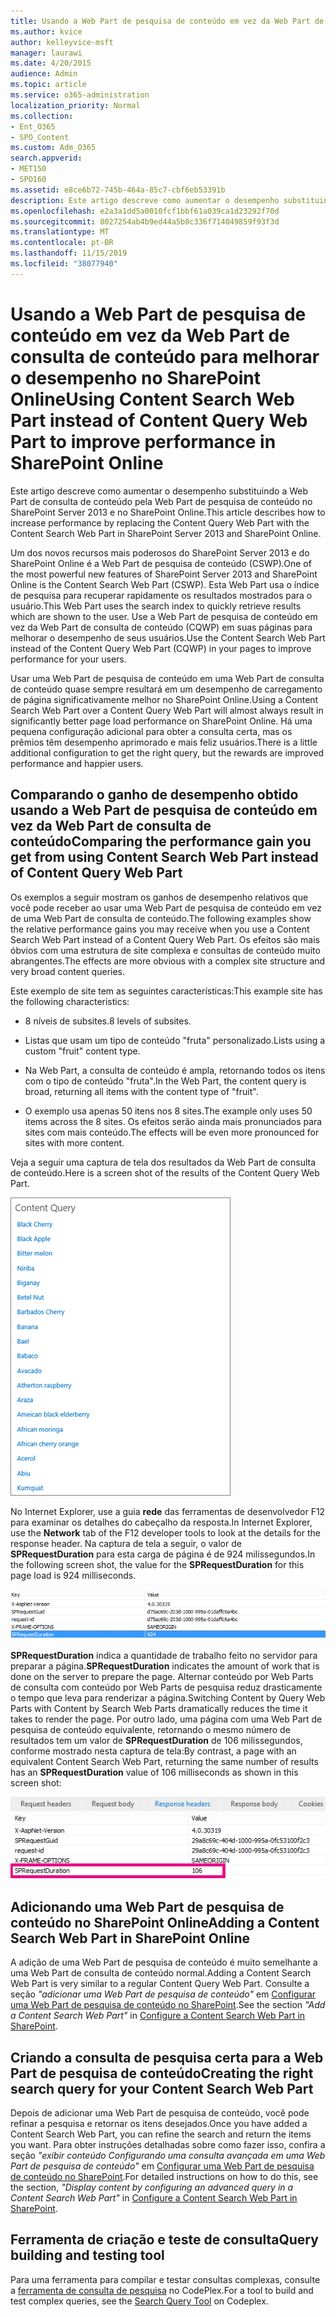 ```yaml
---
title: Usando a Web Part de pesquisa de conteúdo em vez da Web Part de consulta de conteúdo para melhorar o desempenho no SharePoint Online
ms.author: kvice
author: kelleyvice-msft
manager: laurawi
ms.date: 4/20/2015
audience: Admin
ms.topic: article
ms.service: o365-administration
localization_priority: Normal
ms.collection:
- Ent_O365
- SPO_Content
ms.custom: Adm_O365
search.appverid:
- MET150
- SPO160
ms.assetid: e8ce6b72-745b-464a-85c7-cbf6eb53391b
description: Este artigo descreve como aumentar o desempenho substituindo a Web Part de consulta de conteúdo pela Web Part de pesquisa de conteúdo no SharePoint Server 2013 e no SharePoint Online.
ms.openlocfilehash: e2a3a1dd5a0010fcf1bbf61a039ca1d23292f70d
ms.sourcegitcommit: 8027254ab4b9ed44a5b0c336f714049859f93f3d
ms.translationtype: MT
ms.contentlocale: pt-BR
ms.lasthandoff: 11/15/2019
ms.locfileid: "38077940"
---
```

# <a name="using-content-search-web-part-instead-of-content-query-web-part-to-improve-performance-in-sharepoint-online"></a><span data-ttu-id="8e969-103">Usando a Web Part de pesquisa de conteúdo em vez da Web Part de consulta de conteúdo para melhorar o desempenho no SharePoint Online</span><span class="sxs-lookup"><span data-stu-id="8e969-103">Using Content Search Web Part instead of Content Query Web Part to improve performance in SharePoint Online</span></span>

<span data-ttu-id="8e969-104">Este artigo descreve como aumentar o desempenho substituindo a Web Part de consulta de conteúdo pela Web Part de pesquisa de conteúdo no SharePoint Server 2013 e no SharePoint Online.</span><span class="sxs-lookup"><span data-stu-id="8e969-104">This article describes how to increase performance by replacing the Content Query Web Part with the Content Search Web Part in SharePoint Server 2013 and SharePoint Online.</span></span>
  
<span data-ttu-id="8e969-105">Um dos novos recursos mais poderosos do SharePoint Server 2013 e do SharePoint Online é a Web Part de pesquisa de conteúdo (CSWP).</span><span class="sxs-lookup"><span data-stu-id="8e969-105">One of the most powerful new features of SharePoint Server 2013 and SharePoint Online is the Content Search Web Part (CSWP).</span></span> <span data-ttu-id="8e969-106">Esta Web Part usa o índice de pesquisa para recuperar rapidamente os resultados mostrados para o usuário.</span><span class="sxs-lookup"><span data-stu-id="8e969-106">This Web Part uses the search index to quickly retrieve results which are shown to the user.</span></span> <span data-ttu-id="8e969-107">Use a Web Part de pesquisa de conteúdo em vez da Web Part de consulta de conteúdo (CQWP) em suas páginas para melhorar o desempenho de seus usuários.</span><span class="sxs-lookup"><span data-stu-id="8e969-107">Use the Content Search Web Part instead of the Content Query Web Part (CQWP) in your pages to improve performance for your users.</span></span>
  
<span data-ttu-id="8e969-108">Usar uma Web Part de pesquisa de conteúdo em uma Web Part de consulta de conteúdo quase sempre resultará em um desempenho de carregamento de página significativamente melhor no SharePoint Online.</span><span class="sxs-lookup"><span data-stu-id="8e969-108">Using a Content Search Web Part over a Content Query Web Part will almost always result in significantly better page load performance on SharePoint Online.</span></span> <span data-ttu-id="8e969-109">Há uma pequena configuração adicional para obter a consulta certa, mas os prêmios têm desempenho aprimorado e mais feliz usuários.</span><span class="sxs-lookup"><span data-stu-id="8e969-109">There is a little additional configuration to get the right query, but the rewards are improved performance and happier users.</span></span>
  
## <a name="comparing-the-performance-gain-you-get-from-using-content-search-web-part-instead-of-content-query-web-part"></a><span data-ttu-id="8e969-110">Comparando o ganho de desempenho obtido usando a Web Part de pesquisa de conteúdo em vez da Web Part de consulta de conteúdo</span><span class="sxs-lookup"><span data-stu-id="8e969-110">Comparing the performance gain you get from using Content Search Web Part instead of Content Query Web Part</span></span>

<span data-ttu-id="8e969-111">Os exemplos a seguir mostram os ganhos de desempenho relativos que você pode receber ao usar uma Web Part de pesquisa de conteúdo em vez de uma Web Part de consulta de conteúdo.</span><span class="sxs-lookup"><span data-stu-id="8e969-111">The following examples show the relative performance gains you may receive when you use a Content Search Web Part instead of a Content Query Web Part.</span></span> <span data-ttu-id="8e969-112">Os efeitos são mais óbvios com uma estrutura de site complexa e consultas de conteúdo muito abrangentes.</span><span class="sxs-lookup"><span data-stu-id="8e969-112">The effects are more obvious with a complex site structure and very broad content queries.</span></span>
  
<span data-ttu-id="8e969-113">Este exemplo de site tem as seguintes características:</span><span class="sxs-lookup"><span data-stu-id="8e969-113">This example site has the following characteristics:</span></span>
  
- <span data-ttu-id="8e969-114">8 níveis de subsites.</span><span class="sxs-lookup"><span data-stu-id="8e969-114">8 levels of subsites.</span></span>
    
- <span data-ttu-id="8e969-115">Listas que usam um tipo de conteúdo "fruta" personalizado.</span><span class="sxs-lookup"><span data-stu-id="8e969-115">Lists using a custom "fruit" content type.</span></span>
    
- <span data-ttu-id="8e969-116">Na Web Part, a consulta de conteúdo é ampla, retornando todos os itens com o tipo de conteúdo "fruta".</span><span class="sxs-lookup"><span data-stu-id="8e969-116">In the Web Part, the content query is broad, returning all items with the content type of "fruit".</span></span>
    
- <span data-ttu-id="8e969-117">O exemplo usa apenas 50 itens nos 8 sites.</span><span class="sxs-lookup"><span data-stu-id="8e969-117">The example only uses 50 items across the 8 sites.</span></span> <span data-ttu-id="8e969-118">Os efeitos serão ainda mais pronunciados para sites com mais conteúdo.</span><span class="sxs-lookup"><span data-stu-id="8e969-118">The effects will be even more pronounced for sites with more content.</span></span>
    
<span data-ttu-id="8e969-119">Veja a seguir uma captura de tela dos resultados da Web Part de consulta de conteúdo.</span><span class="sxs-lookup"><span data-stu-id="8e969-119">Here is a screen shot of the results of the Content Query Web Part.</span></span>
  
![Gráfico que mostra a consulta de conteúdo da web part](media/b3d41f20-dfe5-46ed-9c0a-31057e82de33.png)
  
<span data-ttu-id="8e969-121">No Internet Explorer, use a guia **rede** das ferramentas de desenvolvedor F12 para examinar os detalhes do cabeçalho da resposta.</span><span class="sxs-lookup"><span data-stu-id="8e969-121">In Internet Explorer, use the **Network** tab of the F12 developer tools to look at the details for the response header.</span></span> <span data-ttu-id="8e969-122">Na captura de tela a seguir, o valor de **SPRequestDuration** para esta carga de página é de 924 milissegundos.</span><span class="sxs-lookup"><span data-stu-id="8e969-122">In the following screen shot, the value for the **SPRequestDuration** for this page load is 924 milliseconds.</span></span> 
  
![Captura de tela mostrando a duração da solicitação de 924](media/343571f2-a249-4de2-bc11-2cee93498aea.png)
  
 <span data-ttu-id="8e969-124">**SPRequestDuration** indica a quantidade de trabalho feito no servidor para preparar a página.</span><span class="sxs-lookup"><span data-stu-id="8e969-124">**SPRequestDuration** indicates the amount of work that is done on the server to prepare the page.</span></span> <span data-ttu-id="8e969-125">Alternar conteúdo por Web Parts de consulta com conteúdo por Web Parts de pesquisa reduz drasticamente o tempo que leva para renderizar a página.</span><span class="sxs-lookup"><span data-stu-id="8e969-125">Switching Content by Query Web Parts with Content by Search Web Parts dramatically reduces the time it takes to render the page.</span></span> <span data-ttu-id="8e969-126">Por outro lado, uma página com uma Web Part de pesquisa de conteúdo equivalente, retornando o mesmo número de resultados tem um valor de **SPRequestDuration** de 106 milissegundos, conforme mostrado nesta captura de tela:</span><span class="sxs-lookup"><span data-stu-id="8e969-126">By contrast, a page with an equivalent Content Search Web Part, returning the same number of results has an **SPRequestDuration** value of 106 milliseconds as shown in this screen shot:</span></span> 
  
![Captura de tela mostrando a Duração da Solicitação de 106](media/b46387ac-660d-4e5e-a11c-cc430e912962.png)
  
## <a name="adding-a-content-search-web-part-in-sharepoint-online"></a><span data-ttu-id="8e969-128">Adicionando uma Web Part de pesquisa de conteúdo no SharePoint Online</span><span class="sxs-lookup"><span data-stu-id="8e969-128">Adding a Content Search Web Part in SharePoint Online</span></span>

<span data-ttu-id="8e969-129">A adição de uma Web Part de pesquisa de conteúdo é muito semelhante a uma Web Part de consulta de conteúdo normal.</span><span class="sxs-lookup"><span data-stu-id="8e969-129">Adding a Content Search Web Part is very similar to a regular Content Query Web Part.</span></span> <span data-ttu-id="8e969-130">Consulte a seção *"adicionar uma Web Part de pesquisa de conteúdo"* em [Configurar uma Web Part de pesquisa de conteúdo no SharePoint](https://support.office.com/article/Configure-a-Content-Search-Web-Part-in-SharePoint-0dc16de1-dbe4-462b-babb-bf8338c36c9a).</span><span class="sxs-lookup"><span data-stu-id="8e969-130">See the section  *"Add a Content Search Web Part"*  in [Configure a Content Search Web Part in SharePoint](https://support.office.com/article/Configure-a-Content-Search-Web-Part-in-SharePoint-0dc16de1-dbe4-462b-babb-bf8338c36c9a).</span></span>
  
## <a name="creating-the-right-search-query-for-your-content-search-web-part"></a><span data-ttu-id="8e969-131">Criando a consulta de pesquisa certa para a Web Part de pesquisa de conteúdo</span><span class="sxs-lookup"><span data-stu-id="8e969-131">Creating the right search query for your Content Search Web Part</span></span>

<span data-ttu-id="8e969-132">Depois de adicionar uma Web Part de pesquisa de conteúdo, você pode refinar a pesquisa e retornar os itens desejados.</span><span class="sxs-lookup"><span data-stu-id="8e969-132">Once you have added a Content Search Web Part, you can refine the search and return the items you want.</span></span> <span data-ttu-id="8e969-133">Para obter instruções detalhadas sobre como fazer isso, confira a seção *"exibir conteúdo Configurando uma consulta avançada em uma Web Part de pesquisa de conteúdo"* em [Configurar uma Web Part de pesquisa de conteúdo no SharePoint](https://support.office.com/article/Configure-a-Content-Search-Web-Part-in-SharePoint-0dc16de1-dbe4-462b-babb-bf8338c36c9a).</span><span class="sxs-lookup"><span data-stu-id="8e969-133">For detailed instructions on how to do this, see the section,  *"Display content by configuring an advanced query in a Content Search Web Part"*  in [Configure a Content Search Web Part in SharePoint](https://support.office.com/article/Configure-a-Content-Search-Web-Part-in-SharePoint-0dc16de1-dbe4-462b-babb-bf8338c36c9a).</span></span>
  
## <a name="query-building-and-testing-tool"></a><span data-ttu-id="8e969-134">Ferramenta de criação e teste de consulta</span><span class="sxs-lookup"><span data-stu-id="8e969-134">Query building and testing tool</span></span>

<span data-ttu-id="8e969-135">Para uma ferramenta para compilar e testar consultas complexas, consulte a [ferramenta de consulta de pesquisa](https://sp2013searchtool.codeplex.com/) no CodePlex.</span><span class="sxs-lookup"><span data-stu-id="8e969-135">For a tool to build and test complex queries, see the [Search Query Tool](https://sp2013searchtool.codeplex.com/) on Codeplex.</span></span> 
  

